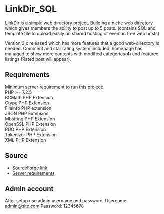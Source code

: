 # LinkDir_SQL
LinkDir is a simple web directory project. Building a niche web directory which gives members the ability to post up to 5 posts. (contains SQL and template file to upload easily on shared hosting or even on free web hosts)

Version 2.x released which has more features that a good web-directory is needed. Comment and star rating system included, homepage has managed to show more contents with modified categories(4) and featured listings (Rated post will appear).

## Requirements
Minimum server requirement to run this project:<br>
PHP >= 7.2.5<br>
BCMath PHP Extension<br>
Ctype PHP Extension<br>
Fileinfo PHP extension<br>
JSON PHP Extension<br>
Mbstring PHP Extension<br>
OpenSSL PHP Extension<br>
PDO PHP Extension<br>
Tokenizer PHP Extension<br>
XML PHP Extension

## Source
* [SourceForge link](https://sourceforge.net/projects/linkdir-web-directory-script/)
* [Server requirements](https://webfuelcode.wall-spot.com/linkdir-free-web-directory-script/)

## Admin account
After setup use admin username and password.
Username: admin@site.com
Password: 12345678
